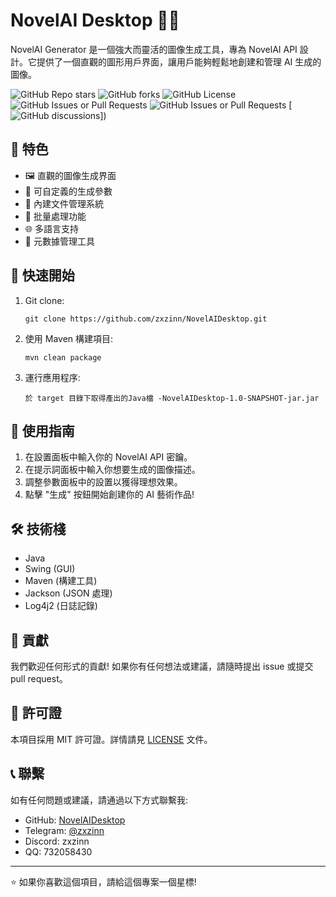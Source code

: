 # NovelAI Desktop 🎨🤖

NovelAI Generator 是一個強大而靈活的圖像生成工具，專為 NovelAI API 設計。它提供了一個直觀的圖形用戶界面，讓用戶能夠輕鬆地創建和管理 AI 生成的圖像。

![GitHub Repo stars](https://img.shields.io/github/stars/zxzinn/NovelAIDesktop?style=social)
![GitHub forks](https://img.shields.io/github/forks/zxzinn/NovelAIDesktop)
![GitHub License](https://img.shields.io/github/license/zxzinn/NovelAIDesktop)
![GitHub Issues or Pull Requests](https://img.shields.io/github/issues/zxzinn/NovelAIDesktop)
![GitHub Issues or Pull Requests](https://img.shields.io/github/issues-pr/zxzinn/NovelAIDesktop)
[![GitHub discussions](https://img.shields.io/github/discussions/zxzinn/NovelAIDesktop)])

## 🌟 特色

- 🖼️ 直觀的圖像生成界面
- 🔧 可自定義的生成參數
- 📁 內建文件管理系統
- 🔄 批量處理功能
- 🌐 多語言支持
- 💾 元數據管理工具

## 🚀 快速開始

1. Git clone:
   ```
   git clone https://github.com/zxzinn/NovelAIDesktop.git
   ```
2. 使用 Maven 構建項目:
   ```
   mvn clean package
   ```
3. 運行應用程序:
   ```
   於 target 目錄下取得產出的Java檔 -NovelAIDesktop-1.0-SNAPSHOT-jar.jar
   ```

## 📖 使用指南

1. 在設置面板中輸入你的 NovelAI API 密鑰。
2. 在提示詞面板中輸入你想要生成的圖像描述。
3. 調整參數面板中的設置以獲得理想效果。
4. 點擊 "生成" 按鈕開始創建你的 AI 藝術作品!

## 🛠️ 技術棧

- Java
- Swing (GUI)
- Maven (構建工具)
- Jackson (JSON 處理)
- Log4j2 (日誌記錄)

## 🤝 貢獻

我們歡迎任何形式的貢獻! 如果你有任何想法或建議，請隨時提出 issue 或提交 pull request。

## 📄 許可證

本項目採用 MIT 許可證。詳情請見 [LICENSE](LICENSE) 文件。

## 📞 聯繫

如有任何問題或建議，請通過以下方式聯繫我:

- GitHub: [NovelAIDesktop](https://github.com/zxzinn/NovelAIDesktop)
- Telegram: [@zxzinn](https://t.me/zxzinn)
- Discord: zxzinn
- QQ: 732058430

---

⭐️ 如果你喜歡這個項目，請給這個專案一個星標!
